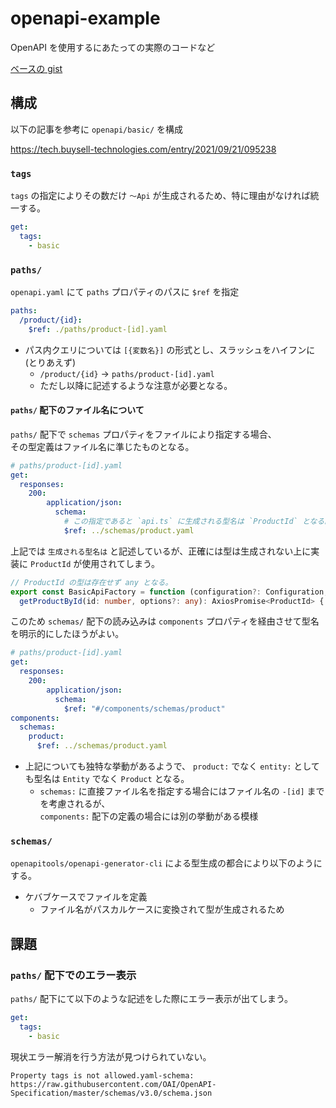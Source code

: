 # openapi-example

OpenAPI を使用するにあたっての実際のコードなど

[ベースの gist](https://gist.github.com/ysKuga/9664fd61cd2315af8fe8dbddbff371c4)

## 構成

以下の記事を参考に `openapi/basic/` を構成

<https://tech.buysell-technologies.com/entry/2021/09/21/095238>

### `tags`

`tags` の指定によりその数だけ `～Api` が生成されるため、特に理由がなければ統一する。

```yaml
get:
  tags:
    - basic
```

### `paths/`

`openapi.yaml` にて `paths` プロパティのパスに `$ref` を指定

```yaml
paths:
  /product/{id}:
    $ref: ./paths/product-[id].yaml
```

- パス内クエリについては `[{変数名}]` の形式とし、スラッシュをハイフンに (とりあえず)
  - `/product/{id}` -> `paths/product-[id].yaml`
  - ただし以降に記述するような注意が必要となる。

#### `paths/` 配下のファイル名について

`paths/` 配下で `schemas` プロパティをファイルにより指定する場合、\
その型定義はファイル名に準じたものとなる。

```yaml
# paths/product-[id].yaml
get:
  responses:
    200:
        application/json:
          schema:
            # この指定であると `api.ts` に生成される型名は `ProductId` となる。 (期待される型名は `Product`)
            $ref: ../schemas/product.yaml
```

上記では `生成される型名は` と記述しているが、正確には型は生成されない上に実装に `ProductId` が使用されてしまう。

```ts
// ProductId の型は存在せず any となる。
export const BasicApiFactory = function (configuration?: Configuration, basePath?: string, axios?: AxiosInstance) {
  getProductById(id: number, options?: any): AxiosPromise<ProductId> {
```

このため `schemas/` 配下の読み込みは `components` プロパティを経由させて型名を明示的にしたほうがよい。

```yaml
# paths/product-[id].yaml
get:
  responses:
    200:
        application/json:
          schema:
            $ref: "#/components/schemas/product"
components:
  schemas:
    product:
      $ref: ../schemas/product.yaml
```

- 上記についても独特な挙動があるようで、 `product:` でなく `entity:` としても型名は `Entity` でなく `Product` となる。
  - `schemas:` に直接ファイル名を指定する場合にはファイル名の `-[id]` までを考慮されるが、\
    `components:` 配下の定義の場合には別の挙動がある模様

### `schemas/`

`openapitools/openapi-generator-cli` による型生成の都合により以下のようにする。

- ケバブケースでファイルを定義
  - ファイル名がパスカルケースに変換されて型が生成されるため

## 課題

### `paths/` 配下でのエラー表示

`paths/` 配下にて以下のような記述をした際にエラー表示が出てしまう。

```yaml
get:
  tags:
    - basic
```

現状エラー解消を行う方法が見つけられていない。

```log
Property tags is not allowed.yaml-schema: https://raw.githubusercontent.com/OAI/OpenAPI-Specification/master/schemas/v3.0/schema.json
```
